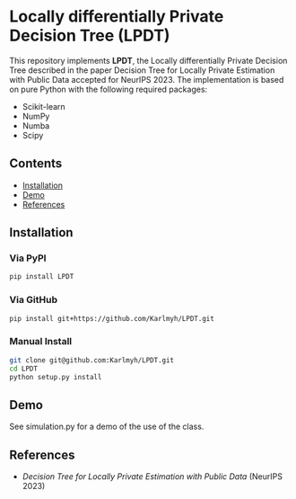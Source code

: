 # Locally differentially Private Decision Tree (LPDT)

This repository implements **LPDT**, the Locally differentially Private Decision Tree described in the paper Decision Tree for Locally Private Estimation with Public Data accepted for NeurIPS 2023.
The implementation is based on pure Python with the following required packages:

- Scikit-learn
- NumPy
- Numba
- Scipy

## Contents

- [Installation](#Installation)
- [Demo](#Demo)
- [References](#References)


## Installation

### Via PyPI

```bash
pip install LPDT
```

### Via GitHub

```bash
pip install git+https://github.com/Karlmyh/LPDT.git
```


### Manual Install
  > 
```bash
git clone git@github.com:Karlmyh/LPDT.git
cd LPDT 
python setup.py install
```

## Demo
See simulation.py for a demo of the use of the class.



## References

- *Decision Tree for Locally Private Estimation with Public Data* (NeurIPS 2023)
